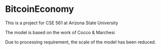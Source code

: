 # BitcoinEconomy
This is a project for CSE 561 at Arizona State University

The model is based on the work of Cocco & Marchesi

Due to processing requirement, the scale of the model has been reduced.
